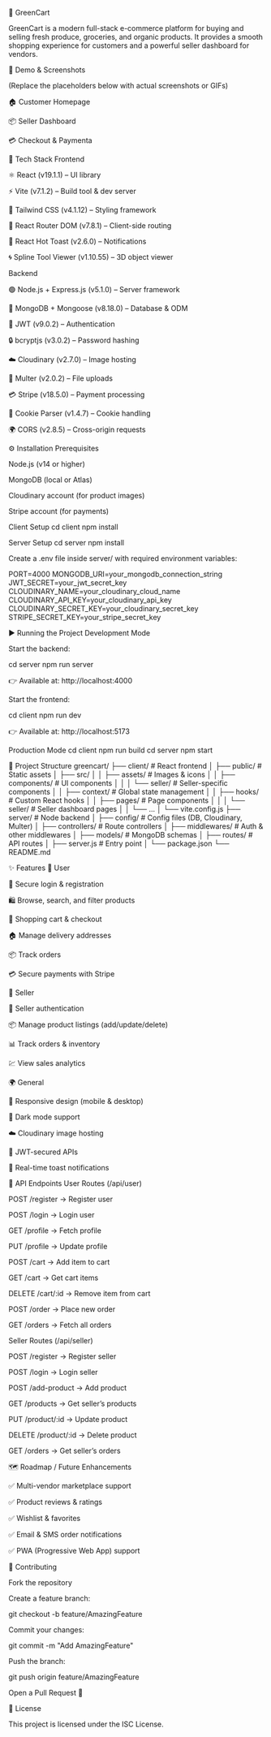🌱 GreenCart

GreenCart is a modern full-stack e-commerce platform for buying and selling fresh produce, groceries, and organic products.
It provides a smooth shopping experience for customers and a powerful seller dashboard for vendors.

🎥 Demo & Screenshots

(Replace the placeholders below with actual screenshots or GIFs)

🏠 Customer Homepage


📦 Seller Dashboard


💳 Checkout & Paymenta


🚀 Tech Stack
Frontend

⚛️ React (v19.1.1) – UI library

⚡ Vite (v7.1.2) – Build tool & dev server

🎨 Tailwind CSS (v4.1.12) – Styling framework

🔗 React Router DOM (v7.8.1) – Client-side routing

🔔 React Hot Toast (v2.6.0) – Notifications

🌀 Spline Tool Viewer (v1.10.55) – 3D object viewer

Backend

🟢 Node.js + Express.js (v5.1.0) – Server framework

🍃 MongoDB + Mongoose (v8.18.0) – Database & ODM

🔑 JWT (v9.0.2) – Authentication

🔒 bcryptjs (v3.0.2) – Password hashing

☁️ Cloudinary (v2.7.0) – Image hosting

📂 Multer (v2.0.2) – File uploads

💳 Stripe (v18.5.0) – Payment processing

🍪 Cookie Parser (v1.4.7) – Cookie handling

🌍 CORS (v2.8.5) – Cross-origin requests

⚙️ Installation
Prerequisites

Node.js (v14 or higher)

MongoDB (local or Atlas)

Cloudinary account (for product images)

Stripe account (for payments)

Client Setup
cd client
npm install

Server Setup
cd server
npm install


Create a .env file inside server/ with required environment variables:

PORT=4000
MONGODB_URI=your_mongodb_connection_string
JWT_SECRET=your_jwt_secret_key
CLOUDINARY_NAME=your_cloudinary_cloud_name
CLOUDINARY_API_KEY=your_cloudinary_api_key
CLOUDINARY_SECRET_KEY=your_cloudinary_secret_key
STRIPE_SECRET_KEY=your_stripe_secret_key

▶️ Running the Project
Development Mode

Start the backend:

cd server
npm run server


👉 Available at: http://localhost:4000

Start the frontend:

cd client
npm run dev


👉 Available at: http://localhost:5173

Production Mode
cd client
npm run build
cd server
npm start

📂 Project Structure
greencart/
├── client/               # React frontend
│   ├── public/           # Static assets
│   ├── src/
│   │   ├── assets/       # Images & icons
│   │   ├── components/   # UI components
│   │   │   └── seller/   # Seller-specific components
│   │   ├── context/      # Global state management
│   │   ├── hooks/        # Custom React hooks
│   │   ├── pages/        # Page components
│   │   │   └── seller/   # Seller dashboard pages
│   │   └── ...
│   └── vite.config.js
├── server/               # Node backend
│   ├── config/           # Config files (DB, Cloudinary, Multer)
│   ├── controllers/      # Route controllers
│   ├── middlewares/      # Auth & other middlewares
│   ├── models/           # MongoDB schemas
│   ├── routes/           # API routes
│   ├── server.js         # Entry point
│   └── package.json
└── README.md

✨ Features
👤 User

🔐 Secure login & registration

🛍️ Browse, search, and filter products

🛒 Shopping cart & checkout

🏠 Manage delivery addresses

📦 Track orders

💳 Secure payments with Stripe

🛒 Seller

🔐 Seller authentication

📦 Manage product listings (add/update/delete)

📊 Track orders & inventory

💹 View sales analytics

🌍 General

📱 Responsive design (mobile & desktop)

🌙 Dark mode support

☁️ Cloudinary image hosting

🔑 JWT-secured APIs

🔔 Real-time toast notifications

📡 API Endpoints
User Routes (/api/user)

POST /register → Register user

POST /login → Login user

GET /profile → Fetch profile

PUT /profile → Update profile

POST /cart → Add item to cart

GET /cart → Get cart items

DELETE /cart/:id → Remove item from cart

POST /order → Place new order

GET /orders → Fetch all orders

Seller Routes (/api/seller)

POST /register → Register seller

POST /login → Login seller

POST /add-product → Add product

GET /products → Get seller’s products

PUT /product/:id → Update product

DELETE /product/:id → Delete product

GET /orders → Get seller’s orders

🗺 Roadmap / Future Enhancements

✅ Multi-vendor marketplace support

✅ Product reviews & ratings

✅ Wishlist & favorites

✅ Email & SMS order notifications

✅ PWA (Progressive Web App) support

🤝 Contributing

Fork the repository

Create a feature branch:

git checkout -b feature/AmazingFeature


Commit your changes:

git commit -m "Add AmazingFeature"


Push the branch:

git push origin feature/AmazingFeature


Open a Pull Request 🎉

📜 License

This project is licensed under the ISC License.